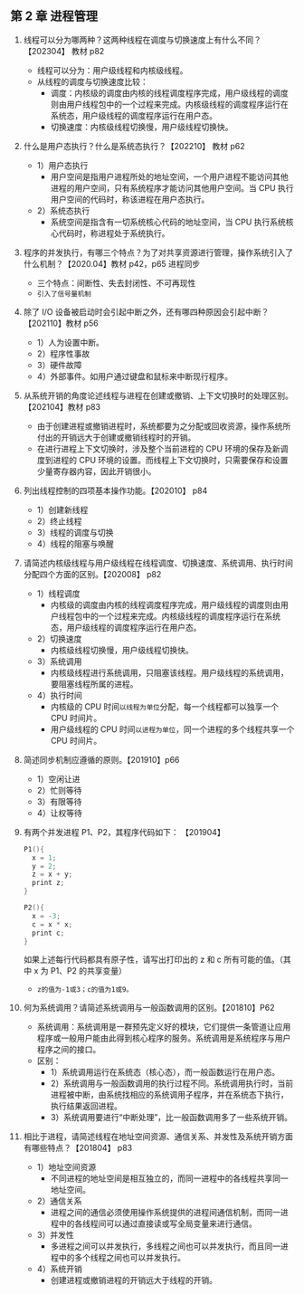 ## 第 2 章 进程管理

1. 线程可以分为哪两种？这两种线程在调度与切换速度上有什么不同？【202304】 教材 p82

   - 线程可以分为：用户级线程和内核级线程。
   - 从线程的调度与切换速度比较：
     - 调度：内核级的调度由内核的线程调度程序完成，用户级线程的调度则由用户线程包中的一个过程来完成。内核级线程的调度程序运行在系统态，用户级线程的调度程序运行在用户态。
     - 切换速度：内核级线程切换慢，用户级线程切换快。

2. 什么是用户态执行？什么是系统态执行？【202210】 教材 p62

   - 1）用户态执行
     - 用户空间是指用户进程所处的地址空间，一个用户进程不能访问其他进程的用户空间，只有系统程序才能访问其他用户空间。当 CPU 执行用户空间的代码时，称该进程在用户态执行。
   - 2）系统态执行
     - 系统空间是指含有一切系统核心代码的地址空间，当 CPU 执行系统核心代码时，称进程处于系统执行。

3. 程序的并发执行，有哪三个特点？为了对共享资源进行管理，操作系统引入了什么机制？【2020.04】教材 p42，p65 进程同步

   - 三个特点：间断性、失去封闭性、不可再现性
   - `引入了信号量机制`

4. 除了 I/O 设备被启动时会引起中断之外，还有哪四种原因会引起中断？【202110】教材 p56

   - 1）人为设置中断。
   - 2）程序性事故
   - 3）硬件故障
   - 4）外部事件。如用户通过键盘和鼠标来中断现行程序。

5. 从系统开销的角度论述线程与进程在创建或撤销、上下文切换时的处理区别。【202104】教材 p83

   - 由于创建进程或撤销进程时，系统都要为之分配或回收资源，操作系统所付出的开销远大于创建或撤销线程时的开销。
   - 在进行进程上下文切换时，涉及整个当前进程的 CPU 环境的保存及新调度到进程的 CPU 环境的设置。而线程上下文切换时，只需要保存和设置少量寄存器内容，因此开销很小。

6. 列出线程控制的四项基本操作功能。【202010】 p84

   - 1）创建新线程
   - 2）终止线程
   - 3）线程的调度与切换
   - 4）线程的阻塞与唤醒

7. 请简述内核级线程与用户级线程在线程调度、切换速度、系统调用、执行时间分配四个方面的区别。【202008】 p82

   - 1）线程调度
     - 内核级的调度由内核的线程调度程序完成，用户级线程的调度则由用户线程包中的一个过程来完成。内核级线程的调度程序运行在系统态，用户级线程的调度程序运行在用户态。
   - 2）切换速度
     - 内核级线程切换慢，用户级线程切换快。
   - 3）系统调用
     - 内核级线程进行系统调用，只阻塞该线程。用户级线程的系统调用，要阻塞线程所属的进程。
   - 4）执行时间
     - 内核级的 CPU 时间`以线程为单位`分配，每一个线程都可以独享一个 CPU 时间片。
     - 用户级线程的 CPU 时间`以进程为单位`，同一个进程的多个线程共享一个 CPU 时间片。

8. 简述同步机制应遵循的原则。【201910】p66

   - 1）空闲让进
   - 2）忙则等待
   - 3）有限等待
   - 4）让权等待

9. 有两个并发进程 P1、P2，其程序代码如下： 【201904】

   ```c
   P1(){
     x = 1;
     y = 2;
     z = x + y;
     print z;
   }

   P2(){
     x = -3;
     c = x * x;
     print c;
   }
   ```

   如果上述每行代码都具有原子性，请写出打印出的 z 和 c 所有可能的值。（其中 x 为 P1、P2 的共享变量）

   - `z的值为-1或3；c的值为1或9。`

10. 何为系统调用？请简述系统调用与一般函数调用的区别。【201810】P62

    - 系统调用：系统调用是一群预先定义好的模块，它们提供一条管道让应用程序或一般用户能由此得到核心程序的服务。系统调用是系统程序与用户程序之间的接口。
    - 区别：
      - 1）系统调用运行在系统态（核心态），而一般函数运行在用户态。
      - 2）系统调用与一般函数调用的执行过程不同。系统调用执行时，当前进程被中断，由系统找相应的系统调用子程序，并在系统态下执行，执行结果返回进程。
      - 3）系统调用要进行“中断处理”，比一般函数调用多了一些系统开销。

11. 相比于进程，请简述线程在地址空间资源、通信关系、并发性及系统开销方面有哪些特点？【201804】 p83
    - 1）地址空间资源
      - 不同进程的地址空间是相互独立的，而同一进程中的各线程共享同一地址空间。
    - 2）通信关系
      - 进程之间的通信必须使用操作系统提供的进程间通信机制，而同一进程中的各线程间可以通过直接读或写全局变量来进行通信。
    - 3）并发性
      - 多进程之间可以并发执行，多线程之间也可以并发执行，而且同一进程中的多个线程之间也可以并发执行。
    - 4）系统开销
      - 创建进程或撤销进程的开销远大于线程的开销。
